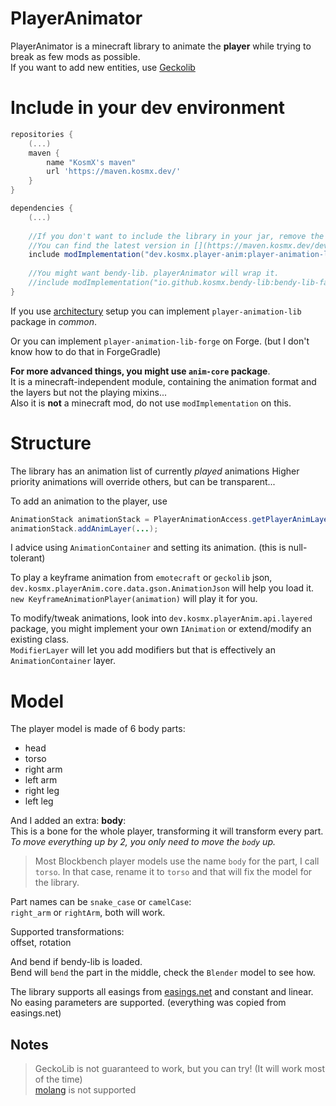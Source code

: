 # PlayerAnimator

PlayerAnimator is a minecraft library to animate the **player** while trying to break as few mods as possible.    
If you want to add new entities, use [Geckolib](https://geckolib.com/#mods)  

# Include in your dev environment
```groovy
repositories {
    (...)
    maven {
        name "KosmX's maven"
        url 'https://maven.kosmx.dev/'
    }
}

dependencies {
    (...)
    
    //If you don't want to include the library in your jar, remove the include word
    //You can find the latest version in [](https://maven.kosmx.dev/dev/kosmx/player-anim/player-animation-lib-fabric/)
    include modImplementation("dev.kosmx.player-anim:player-animation-lib-fabric:${project.player_anim}")
    
    //You might want bendy-lib. playerAnimator will wrap it.
    //include modImplementation("io.github.kosmx.bendy-lib:bendy-lib-fabric:${project.bendylib_version}")
}

```
If you use [architectury](https://docs.architectury.dev/docs/forge_loom/) setup you can implement `player-animation-lib` package in *common*.  

Or you can implement `player-animation-lib-forge` on Forge. (but I don't know how to do that in ForgeGradle)

**For more advanced things, you might use `anim-core` package**.  
It is a minecraft-independent module, containing the animation format and the layers but not the playing mixins...  
Also it is **not** a minecraft mod, do not use `modImplementation` on this.



# Structure 
The library has an animation list of currently *played* animations
Higher priority animations will override others, but can be transparent...  

To add an animation to the player, use 
```java
AnimationStack animationStack = PlayerAnimationAccess.getPlayerAnimLayer(clientPlayer);
animationStack.addAnimLayer(...);
```
I advice using `AnimationContainer` and setting its animation. (this is null-tolerant)  

To play a keyframe animation from `emotecraft` or `geckolib` json, `dev.kosmx.playerAnim.core.data.gson.AnimationJson` will help you load it.  
`new KeyframeAnimationPlayer(animation)` will play it for you.

To modify/tweak animations, look into `dev.kosmx.playerAnim.api.layered` package, you might implement your own `IAnimation` or extend/modify an existing class.  
`ModifierLayer` will let you add modifiers but that is effectively an `AnimationContainer` layer.

# Model
The player model is made of 6 body parts:  
- head  
- torso  
- right arm  
- left arm  
- right leg  
- left leg

And I added an extra: __body__:  
This is a bone for the whole player, transforming it will transform every part.  
*To move everything up by 2, you only need to move the `body` up.*  

> Most Blockbench player models use the name `body` for the part, I call `torso`. In that case, rename it to `torso` and that will fix the model for the library.  

Part names can be `snake_case` or `camelCase`:  
`right_arm` or `rightArm`, both will work.  

Supported transformations:  
offset, rotation

And bend if bendy-lib is loaded.    
Bend will `bend` the part in the middle, check the `Blender` model to see how.  

The library supports all easings from [easings.net](https://easings.net/#) and constant and linear.  
No easing parameters are supported. (everything was copied from easings.net)  

## Notes
> GeckoLib is not guaranteed to work, but you can try! (It will work most of the time)  
> [molang](https://docs.microsoft.com/minecraft/creator/reference/content/molangreference/) is not supported  

